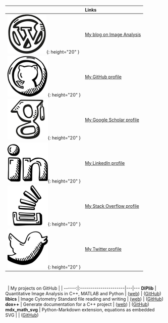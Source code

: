 &nbsp; | Links
-------|:-------
![](wordpress.svg){: height="20" }      | [My blog on Image Analysis](https://www.crisluengo.net)
![](github.svg){: height="20" }         | [My GitHub profile](https://github.com/crisluengo)
![](google_scholar.svg){: height="20" } | [My Google Scholar profile](http://scholar.google.com/citations?user=SM3nQwYAAAAJ&hl=en)
![](linkedin.svg){: height="20" }       | [My LinkedIn profile](https://www.linkedin.com/in/crisluengo)
![](stack_overflow.svg){: height="20" } | [My Stack Overflow profile](https://stackoverflow.com/users/7328782/cris-luengo)
![](twitter.svg){: height="20" }        | [My Twitter profile](https://twitter.com/TheDIPlibGuy)

&nbsp;

&nbsp; | My projects on GitHub |   |
------:|:----------------------|---|---
**DIPlib** | Quantitative Image Analysis in C++, MATLAB and Python | ([web](https://diplib.org)) | ([GitHub](https://github.com/DIPlib/diplib))
**libics** | Image Cytometry Standard file reading and writing | ([web](https://svi-opensource.github.io/libics/)) | ([GitHub](https://github.com/svi-opensource/libics))
**dox++**  | Generate documentation for a C++ project | ([web](https://crisluengo.github.io/doxpp/)) | ([GitHub](https://github.com/crisluengo/doxpp))
**mdx\_math\_svg** | Python-Markdown extension, equations as embedded SVG | | ([GitHub](https://github.com/crisluengo/mdx_math_svg))

